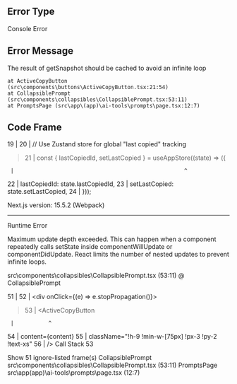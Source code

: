 ## Error Type

Console Error

## Error Message

The result of getSnapshot should be cached to avoid an infinite loop

    at ActiveCopyButton (src\components\buttons\ActiveCopyButton.tsx:21:54)
    at CollapsiblePrompt (src\components\collapsibles\CollapsiblePrompt.tsx:53:11)
    at PromptsPage (src\app\(app)\ai-tools\prompts\page.tsx:12:7)

## Code Frame

19 |
20 | // Use Zustand store for global "last copied" tracking

> 21 | const { lastCopiedId, setLastCopied } = useAppStore((state) => ({

     |                                                      ^

22 | lastCopiedId: state.lastCopiedId,
23 | setLastCopied: state.setLastCopied,
24 | }));

Next.js version: 15.5.2 (Webpack)

---

Runtime Error

Maximum update depth exceeded. This can happen when a component repeatedly calls setState inside componentWillUpdate or componentDidUpdate. React limits the number of nested updates to prevent infinite loops.

src\components\collapsibles\CollapsiblePrompt.tsx (53:11) @ CollapsiblePrompt

51 | </div>
52 | <div onClick={(e) => e.stopPropagation()}>

> 53 | <ActiveCopyButton

     |           ^

54 | content={content}
55 | className="!h-9 !min-w-[75px] !px-3 !py-2 !text-xs"
56 | />
Call Stack
53

Show 51 ignore-listed frame(s)
CollapsiblePrompt
src\components\collapsibles\CollapsiblePrompt.tsx (53:11)
PromptsPage
src\app\(app)\ai-tools\prompts\page.tsx (12:7)
